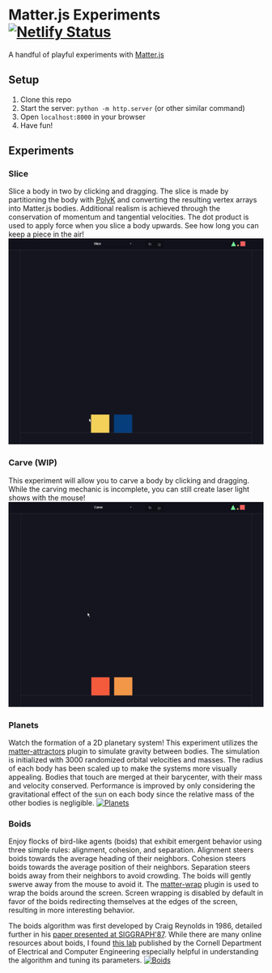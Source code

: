 # Matter.js Experiments [![Netlify Status](https://api.netlify.com/api/v1/badges/b84c8b30-ba85-43dc-8d97-518c83f60bac/deploy-status)](https://app.netlify.com/sites/matterjsplay/deploys)
 A handful of playful experiments with [Matter.js](https://brm.io/matter-js/)

## Setup
1. Clone this repo
2. Start the server: `python -m http.server` (or other similar command)
3. Open `localhost:8000` in your browser
4. Have fun!

## Experiments
### Slice
Slice a body in two by clicking and dragging. The slice is made by partitioning the body with [PolyK](https://polyk.ivank.net/?p=demos&d=slice) and converting the resulting vertex arrays into Matter.js bodies. Additional realism is achieved through the conservation of momentum and tangential velocities. The dot product is used to apply force when you slice a body upwards. See how long you can keep a piece in the air!
[![Slice](./media/slice.gif)](https://matter.rwebb.dev/#slice)

### Carve (WIP)
This experiment will allow you to carve a body by clicking and dragging. While the carving mechanic is incomplete, you can still create laser light shows with the mouse!
[![Carve](./media/carve.gif)](https://matter.rwebb.dev/#carve)

### Planets
Watch the formation of a 2D planetary system! This experiment utilizes the [matter-attractors](https://github.com/liabru/matter-attractors) plugin to simulate gravity between bodies. The simulation is initialized with 3000 randomized orbital velocities and masses. The radius of each body has been scaled up to make the systems more visually appealing. Bodies that touch are merged at their barycenter, with their mass and velocity conserved. Performance is improved by only considering the gravitational effect of the sun on each body since the relative mass of the other bodies is negligible.
[![Planets](./media/planets.gif)](https://matter.rwebb.dev/#planets)

### Boids
Enjoy flocks of bird-like agents (boids) that exhibit emergent behavior using three simple rules: alignment, cohesion, and separation. Alignment steers boids towards the average heading of their neighbors. Cohesion steers boids towards the average position of their neighbors. Separation steers boids away from their neighbors to avoid crowding. The boids will gently swerve away from the mouse to avoid it. The [matter-wrap](https://github.com/liabru/matter-wrap) plugin is used to wrap the boids around the screen. Screen wrapping is disabled by default in favor of the boids redirecting themselves at the edges of the screen, resulting in more interesting behavior.

The boids algorithm was first developed by Craig Reynolds in 1986, detailed further in his [paper presented at SIGGRAPH'87](https://citeseerx.ist.psu.edu/doc/10.1.1.317.3619). While there are many online resources about boids, I found [this lab](https://people.ece.cornell.edu/land/courses/ece4760/labs/s2021/Boids/Boids.html#Recommended-parameter-values) published by the Cornell Department of Electrical and Computer Engineering especially helpful in understanding the algorithm and tuning its parameters.
[![Boids](./media/boids.gif)](https://matter.rwebb.dev/#boids)
